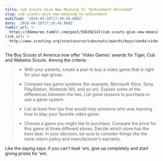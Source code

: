 ```yaml
---
title: Cub Scouts Give New Meaning To "Achivement Unlocked"
slug: cub-scouts-give-new-meaning-to-achivement
modified: '2010-04-28T17:30:49.000Z'
date: '2010-04-28T17:30:49.000Z'
tumblr_url: >-
  https://ddemaree.tumblr.com/post/556302147/cub-scouts-give-new-meaning-to-achivement
link_url: >-
  http://www.scouting.org/scoutsource/cubscouts/awards/boys/sanda/video_games.aspx
---
```

The Boy Scouts of America now offer 'Video Games' awards for Tiger, Cub and Webelos Scouts. Among the criteria:

> *   With your parents, create a plan to buy a video game that is right for your age group.

> *   Compare two game systems (for example, Microsoft Xbox, Sony PlayStation, Nintendo Wii, and so on). Explain some of the differences between the two. List good reasons to purchase or use a game system.

> *   List at least five tips that would help someone who was learning how to play your favorite video game.

> *   Choose a game you might like to purchase. Compare the price for this game at three different stores. Decide which store has the best deal. In your decision, be sure to consider things like the store return policy and manufacturer’s warranty.

Like the saying says: if you can't beat 'em, give up completely and start giving prizes for 'em.
